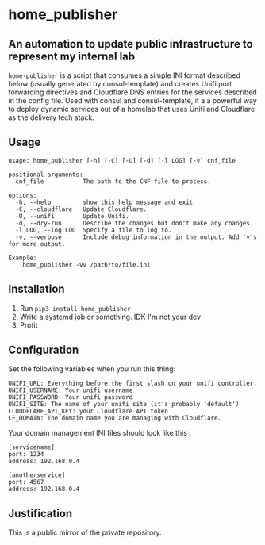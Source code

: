 # home_publisher
## An automation to update public infrastructure to represent my internal lab

`home-publisher` is a script that consumes a simple INI format described below (usually generated by consul-template) and creates Unifi port forwarding directives and Cloudflare DNS entries for the services described in the config file.
Used with consul and consul-template, it a a powerful way to deploy dynamic services out of a homelab that uses Unifi and Cloudflare as the delivery tech stack.

## Usage

```
usage: home_publisher [-h] [-C] [-U] [-d] [-l LOG] [-v] cnf_file

positional arguments:
  cnf_file           The path to the CNF file to process.

options:
  -h, --help         show this help message and exit
  -C, --cloudflare   Update Cloudflare.
  -U, --unifi        Update Unifi.
  -d, --dry-run      Describe the changes but don't make any changes.
  -l LOG, --log LOG  Specify a file to log to.
  -v, --verbose      Include debug information in the output. Add 'v's for more output.

Example:
	home_publisher -vv /path/to/file.ini
```

## Installation

1. Run `pip3 install home_publisher`
2. Write a systemd job or something. IDK I'm not your dev
3. Profit

## Configuration

Set the following variables when you run this thing:

```
UNIFI_URL: Everything before the first slash on your unifi controller.
UNIFI_USERNAME: Your unifi username
UNIFI_PASSWORD: Your unifi password
UNIFI_SITE: The name of your unifi site (it's probably 'default')
CLOUDFLARE_API_KEY: your Cloudflare API token
CF_DOMAIN: The domain name you are managing with Cloudflare.
```

Your domain management INI files should look like this :

```
[servicename]
port: 1234
address: 192.168.0.4

[anotherservice]
port: 4567
address: 192.168.0.4
```

## Justification

This is a public mirror of the private repository.
